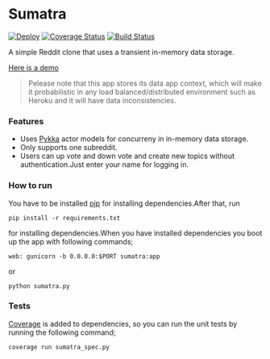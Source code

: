 Sumatra
=======
[![Deploy](https://www.herokucdn.com/deploy/button.svg)](https://heroku.com/deploy)
[![Coverage Status](https://coveralls.io/repos/github/cenkcorapci/sumatra/badge.svg?branch=master)](https://coveralls.io/github/cenkcorapci/sumatra?branch=master)
[![Build Status](https://travis-ci.org/cenkcorapci/sumatra.svg?branch=master)](https://travis-ci.org/cenkcorapci/sumatra)

A simple Reddit clone that uses a transient
 in-memory data storage.
 
 [Here is a demo](sumatra-app.herokuapp.com)
 
 > Pelease note that this app stores its data app context, which will make it probabilistic in 
 any load balanced/distributed environment such as Heroku and it will have data inconsistencies.  
### Features 
- Uses [Pykka](https://github.com/jodal/pykka) actor models for concurreny in in-memory data storage.
- Only supports one subreddit.
- Users can up vote and down vote and create new topics without authentication.Just enter your name for logging in.
### How to run
You have to be installed [pip](https://pypi.python.org/pypi/pip) for installing dependencies.After that, run
 ```
 pip install -r requirements.txt
 ```
 for installing dependencies.When you have installed dependencies you 
 boot up the app with following commands;
```
web: gunicorn -b 0.0.0.0:$PORT sumatra:app
```
or
```
python sumatra.py
```

### Tests
[Coverage](https://coverage.readthedocs.io/en/coverage-4.3.4/) is added to dependencies, so you
can run the unit tests by running the following command;
```
coverage run sumatra_spec.py
```
